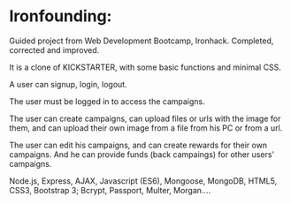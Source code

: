 # Ironfounding:

Guided project from Web Development Bootcamp, Ironhack. Completed, corrected and improved.

It is a clone of KICKSTARTER, with some basic functions and minimal CSS.

A user can signup, login, logout.

The user must be logged in to access the campaigns.

The user can create campaigns, can upload files or urls with the image for them, and can upload their own image from a file from his PC or from a url.

The user can edit his campaigns, and can create rewards for their own campaigns. And he can provide funds (back campaings) for other users' campaigns.

Node.js, Express, AJAX, Javascript (ES6), Mongoose, MongoDB, HTML5, CSS3, Bootstrap 3; Bcrypt, Passport, Multer, Morgan....
